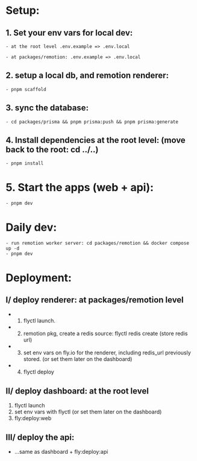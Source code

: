 # Setup:

## 1. Set your env vars for local dev:

    - at the root level .env.example => .env.local

    - at packages/remotion: .env.example => .env.local

## 2. setup a local db, and remotion renderer:

    - pnpm scaffold

## 3. sync the database:

    - cd packages/prisma && pnpm prisma:push && pnpm prisma:generate

## 4. Install dependencies at the root level: (move back to the root: cd ../..)

    - pnpm install

# 5. Start the apps (web + api):

    - pnpm dev

# Daily dev:

    - run remotion worker server: cd packages/remotion && docker compose up -d
    - pnpm dev

# Deployment:

## I/ deploy renderer: at packages/remotion level

- 1.  flyctl launch.
- 2.  remotion pkg, create a redis source: flyctl redis create (store redis url)
- 3.  set env vars on fly.io for the renderer, including redis_url previously stored. (or set them later on the dashboard)
- 4.  flyctl deploy

## II/ deploy dashboard: at the root level

1. flyctl launch
2. set env vars with flyctl (or set them later on the dashboard)
3. fly:deploy:web

## III/ deploy the api:

- ...same as dashboard + fly:deploy:api
